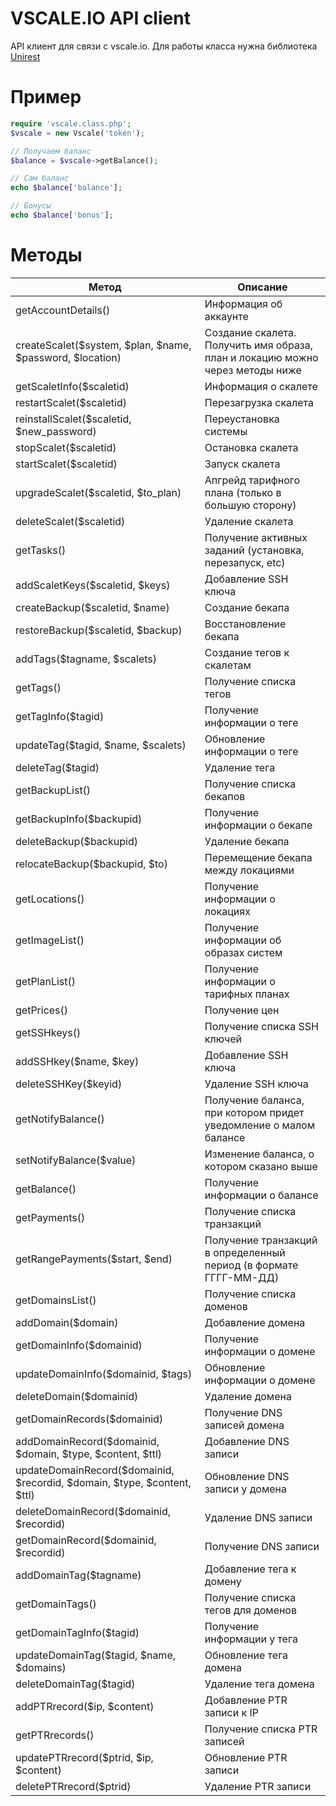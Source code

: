 # VSCALE.IO API client
API клиент для связи с vscale.io.
Для работы класса нужна библиотека [Unirest](https://github.com/Mashape/unirest-php)

# Пример

```php
require 'vscale.class.php';
$vscale = new Vscale('token');

// Получаем баланс
$balance = $vscale->getBalance();

// Сам баланс
echo $balance['balance'];

// Бонусы
echo $balance['bonus'];
```

# Методы

Метод | Описание
------------ | -------------
getAccountDetails() | Информация об аккаунте
createScalet($system, $plan, $name, $password, $location) | Создание скалета. Получить имя образа, план и локацию можно через методы ниже
getScaletInfo($scaletid) | Информация о скалете
restartScalet($scaletid)| Перезагрузка скалета
reinstallScalet($scaletid, $new_password)| Переустановка системы
stopScalet($scaletid)| Остановка скалета
startScalet($scaletid)| Запуск скалета
upgradeScalet($scaletid, $to_plan)| Апгрейд тарифного плана (только в большую сторону)
deleteScalet($scaletid)| Удаление скалета
getTasks()| Получение активных заданий (установка, перезапуск, etc)
addScaletKeys($scaletid, $keys)| Добавление SSH ключа
createBackup($scaletid, $name)| Создание бекапа
restoreBackup($scaletid, $backup)| Восстановление бекапа
addTags($tagname, $scalets)| Создание тегов к скалетам
getTags()| Получение списка тегов
getTagInfo($tagid)| Получение информации о теге
updateTag($tagid, $name, $scalets)| Обновление информации о теге
deleteTag($tagid)| Удаление тега
getBackupList()| Получение списка бекапов
getBackupInfo($backupid)| Получение информации о бекапе
deleteBackup($backupid)| Удаление бекапа
relocateBackup($backupid, $to)| Перемещение бекапа между локациями
getLocations()| Получение информации о локациях
getImageList()| Получение информации об образах систем
getPlanList()| Получение информации о тарифных планах
getPrices()| Получение цен 
getSSHkeys()| Получение списка SSH ключей
addSSHkey($name, $key)| Добавление SSH ключа
deleteSSHKey($keyid)| Удаление SSH ключа
getNotifyBalance()| Получение баланса, при котором придет уведомление о малом балансе
setNotifyBalance($value)| Изменение баланса, о котором сказано выше
getBalance()| Получение информации о балансе
getPayments()| Получение списка транзакций
getRangePayments($start, $end)| Получение транзакций в определенный период (в формате ГГГГ-ММ-ДД)
getDomainsList()| Получение списка доменов
addDomain($domain)| Добавление домена
getDomainInfo($domainid)| Получение информации о домене
updateDomainInfo($domainid, $tags)| Обновление информации о домене
deleteDomain($domainid)| Удаление домена
getDomainRecords($domainid)| Получение DNS записей домена
addDomainRecord($domainid, $domain, $type, $content, $ttl)| Добавление DNS записи 
updateDomainRecord($domainid, $recordid, $domain, $type, $content, $ttl)| Обновление DNS записи у домена
deleteDomainRecord($domainid, $recordid)| Удаление DNS записи
getDomainRecord($domainid, $recordid)| Получение DNS записи
addDomainTag($tagname)| Добавление тега к домену
getDomainTags()| Получение списка тегов для доменов
getDomainTagInfo($tagid)| Получение информации у тега
updateDomainTag($tagid, $name, $domains)| Обновление тега домена
deleteDomainTag($tagid)| Удаление тега домена
addPTRrecord($ip, $content)| Добавление PTR записи к IP
getPTRrecords()| Получение списка PTR записей
updatePTRrecord($ptrid, $ip, $content)| Обновление PTR записи
deletePTRrecord($ptrid)| Удаление PTR записи

